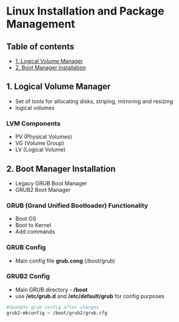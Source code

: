 # Linux Installation and Package Management

## Table of contents

- [1. Logical Volume Manager](#LVM)
- [2. Boot Manager Installation](#BMI)

## 1. Logical Volume Manager <a name="LVM"></a>

- Set of tools for allocating disks, striping, mirroring and resizing
- logical volumes

### LVM Components

- PV (Physical Volumes)
- VG (Volume Group)
- LV (Logical Volume)

## 2. Boot Manager Installation <a name="BMI"></a>

- Legacy GRUB Boot Manager
- GRUB2 Boot Manager

### GRUB (Grand Unified Bootloader) Functionality

- Boot OS
- Boot to Kernel
- Add commands

### GRUB Config

- Main config file **grub.cong** (/boot/grub)

### GRUB2 Config

- Main GRUB directory - **/boot**
- use **/etc/grub.d** and **/etc/default/grub** for config purposes

```bash
#Upadate grub config after changes
grub2-mkconfig > /boot/grub2/grub.cfg
```

